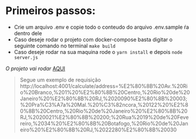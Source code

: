 # Primeiros passos:
* Crie um arquivo .env e copie todo o conteudo do arquivo .env.sample ŕa dentro dele
* Caso deseje rodar o projeto com docker-compose basta digitar o seguinte comando no terminal ```make build```
* Caso deseje rodar na sua maquina rode o ```yarn install``` e depois ```node server.js```

*O projeto vai rodar* [AQUI](http://localhost:4001/)

> Segue um exemplo de requisição 
> http://localhost:4001/calculate/address=%E2%80%8B%20Av.%20Rio%20Branco,%201%20%E2%80%8B%20Centro,%20Rio%20de%20Janeiro%20%E2%80%8B%20RJ,%2020090%E2%80%8B%20003;%20Pra%C3%A7a%20Mal.%20%C3%82ncora,%20122%20%E2%80%8B%20Centro,%20Rio%20de%20Janeiro%20%E2%80%8B%20RJ,%2020021%E2%80%8B%20200;%20Rua%2019%20de%20Fevereiro,%2034%20%E2%80%8B%20Botafogo,%20Rio%20de%20Janeiro%20%E2%80%8B%20RJ,%2022280%E2%80%8B%20030
